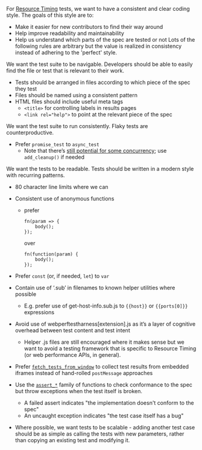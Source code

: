 For [Resource Timing][1] tests, we want to have a consistent and clear coding
style. The goals of this style are to:
*   Make it easier for new contributors to find their way around
*   Help improve readability and maintainability
*   Help us understand which parts of the spec are tested or not
Lots of the following rules are arbitrary but the value is realized in
consistency instead of adhering to the 'perfect' style.

We want the test suite to be navigable. Developers should be able to easily
find the file or test that is relevant to their work.
*   Tests should be arranged in files according to which piece of the spec they
    test
*   Files should be named using a consistent pattern
*   HTML files should include useful meta tags
    *   `<title>` for controlling labels in results pages
    *   `<link rel="help">` to point at the relevant piece of the spec

We want the test suite to run consistently. Flaky tests are counterproductive.
*   Prefer `promise_test` to `async_test`
    *   Note that there’s [still potential for some concurrency][2]; use
        `add_cleanup()` if needed

We want the tests to be readable. Tests should be written in a modern style
with recurring patterns.
*   80 character line limits where we can
*   Consistent use of anonymous functions
    *   prefer
        ```
        fn(param => {
            body();
        });
        ```

        over

        ```
        fn(function(param) {
            body();
        });
        ```

*   Prefer `const` (or, if needed, `let`) to `var`
*   Contain use of ‘.sub’ in filenames to known helper utilities where possible
    *   E.g. prefer use of get-host-info.sub.js to `{{host}}` or `{{ports[0]}}`
        expressions
*   Avoid use of webperftestharness[extension].js as it’s a layer of cognitive
    overhead between test content and test intent
    *   Helper .js files are still encouraged where it makes sense but we want
        to avoid a testing framework that is specific to Resource Timing (or
        web performance APIs, in general).
*   Prefer [`fetch_tests_from_window`][3] to collect test results from embedded
    iframes instead of hand-rolled `postMessage` approaches
*   Use the [`assert_*`][4] family of functions to check conformance to the spec
    but throw exceptions when the test itself is broken.
    *    A failed assert indicates "the implementation doesn't conform to the
         spec"
    *    An uncaught exception indicates "the test case itself has a bug"
*   Where possible, we want tests to be scalable - adding another test case
    should be as simple as calling the tests with new parameters, rather than
    copying an existing test and modifying it.

[1]: https://www.w3.org/TR/resource-timing-2/
[2]: https://web-platform-tests.org/writing-tests/testharness-api.html#promise-tests
[3]: https://web-platform-tests.org/writing-tests/testharness-api.html#consolidating-tests-from-other-documents
[4]: https://web-platform-tests.org/writing-tests/testharness-api.html#list-of-assertions
